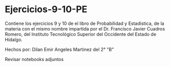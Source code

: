 # Ejercicios-9-10-PE

Contiene los ejercicios 9 y 10 de el libro de Probabilidad y Estadistica, de la materia con el mismo nombre impartida por el Dr. Francisco Javier Cuadros Romero, del Instituto Tecnológico Superior del Occidente del Estado de Hidalgo.

Hechos por: Dilan Emir Angeles Martinez del 2° "B"

Revisar notebooks adjuntos